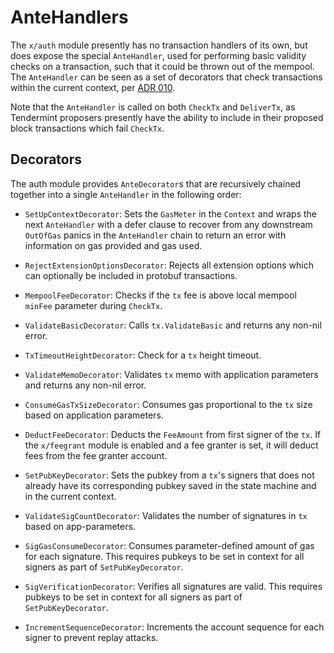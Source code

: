 <!--
order: 3
-->

# AnteHandlers

The `x/auth` module presently has no transaction handlers of its own, but does expose the special `AnteHandler`, used for performing basic validity checks on a transaction, such that it could be thrown out of the mempool.
The `AnteHandler` can be seen as a set of decorators that check transactions within the current context, per [ADR 010](https://github.com/soominhyunwoo/chain-sdk/blob/v0.43.0-alpha1/docs/architecture/adr-010-modular-antehandler.md).

Note that the `AnteHandler` is called on both `CheckTx` and `DeliverTx`, as Tendermint proposers presently have the ability to include in their proposed block transactions which fail `CheckTx`.

## Decorators

The auth module provides `AnteDecorator`s that are recursively chained together into a single `AnteHandler` in the following order:

- `SetUpContextDecorator`: Sets the `GasMeter` in the `Context` and wraps the next `AnteHandler` with a defer clause to recover from any downstream `OutOfGas` panics in the `AnteHandler` chain to return an error with information on gas provided and gas used.

- `RejectExtensionOptionsDecorator`: Rejects all extension options which can optionally be included in protobuf transactions.

- `MempoolFeeDecorator`: Checks if the `tx` fee is above local mempool `minFee` parameter during `CheckTx`.

- `ValidateBasicDecorator`: Calls `tx.ValidateBasic` and returns any non-nil error.

- `TxTimeoutHeightDecorator`: Check for a `tx` height timeout.

- `ValidateMemoDecorator`: Validates `tx` memo with application parameters and returns any non-nil error.

- `ConsumeGasTxSizeDecorator`: Consumes gas proportional to the `tx` size based on application parameters.

- `DeductFeeDecorator`: Deducts the `FeeAmount` from first signer of the `tx`. If the `x/feegrant` module is enabled and a fee granter is set, it will deduct fees from the fee granter account.

- `SetPubKeyDecorator`: Sets the pubkey from a `tx`'s signers that does not already have its corresponding pubkey saved in the state machine and in the current context.

- `ValidateSigCountDecorator`: Validates the number of signatures in `tx` based on app-parameters.

- `SigGasConsumeDecorator`: Consumes parameter-defined amount of gas for each signature. This requires pubkeys to be set in context for all signers as part of `SetPubKeyDecorator`.

- `SigVerificationDecorator`: Verifies all signatures are valid. This requires pubkeys to be set in context for all signers as part of `SetPubKeyDecorator`.

- `IncrementSequenceDecorator`: Increments the account sequence for each signer to prevent replay attacks.
